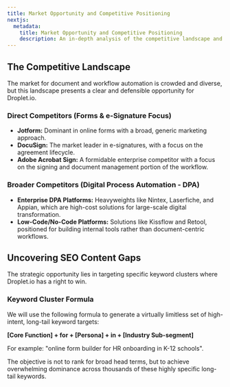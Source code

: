 ```yaml
---
title: Market Opportunity and Competitive Positioning
nextjs:
  metadata:
    title: Market Opportunity and Competitive Positioning
    description: An in-depth analysis of the competitive landscape and SEO content gaps for Droplet.io.
---
```


## The Competitive Landscape

The market for document and workflow automation is crowded and diverse, but this landscape presents a clear and defensible opportunity for Droplet.io.

### Direct Competitors (Forms & e-Signature Focus)

-   **Jotform:** Dominant in online forms with a broad, generic marketing approach.
-   **DocuSign:** The market leader in e-signatures, with a focus on the agreement lifecycle.
-   **Adobe Acrobat Sign:** A formidable enterprise competitor with a focus on the signing and document management portion of the workflow.

### Broader Competitors (Digital Process Automation - DPA)

-   **Enterprise DPA Platforms:** Heavyweights like Nintex, Laserfiche, and Appian, which are high-cost solutions for large-scale digital transformation.
-   **Low-Code/No-Code Platforms:** Solutions like Kissflow and Retool, positioned for building internal tools rather than document-centric workflows.

## Uncovering SEO Content Gaps

The strategic opportunity lies in targeting specific keyword clusters where Droplet.io has a right to win.

### Keyword Cluster Formula

We will use the following formula to generate a virtually limitless set of high-intent, long-tail keyword targets:

**[Core Function] + for + [Persona] + in + [Industry Sub-segment]**

For example: "online form builder for HR onboarding in K-12 schools".

The objective is not to rank for broad head terms, but to achieve overwhelming dominance across thousands of these highly specific long-tail keywords.

